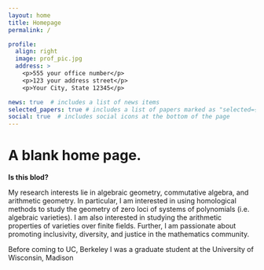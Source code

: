 ```yaml
---
layout: home
title: Homepage
permalink: /

profile:
  align: right
  image: prof_pic.jpg
  address: >
    <p>555 your office number</p>
    <p>123 your address street</p>
    <p>Your City, State 12345</p>

news: true  # includes a list of news items
selected_papers: true # includes a list of papers marked as "selected={true}"
social: true  # includes social icons at the bottom of the page
---
```


# A blank home page.

**Is this blod?**

My research interests lie in algebraic geometry, commutative
algebra, and arithmetic geometry. In particular, I am interested in
using homological methods to study the geometry of zero loci of
systems of polynomials (i.e. algebraic varieties). I am also
interested in studying the arithmetic properties of varieties over
finite fields. Further, I am passionate about promoting inclusivity,
diversity, and justice in the mathematics community.

Before coming to UC, Berkeley I was a graduate student at the University of Wisconsin, Madison